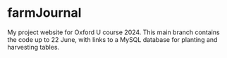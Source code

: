 # farmJournal
My project website for Oxford U course 2024.
This main branch contains the code up to 22 June,
with links to a MySQL database for planting and harvesting tables.
